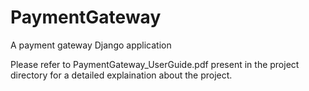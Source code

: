 # PaymentGateway
A payment gateway Django application

Please refer to PaymentGateway_UserGuide.pdf present in the project directory for a detailed explaination about the project.
